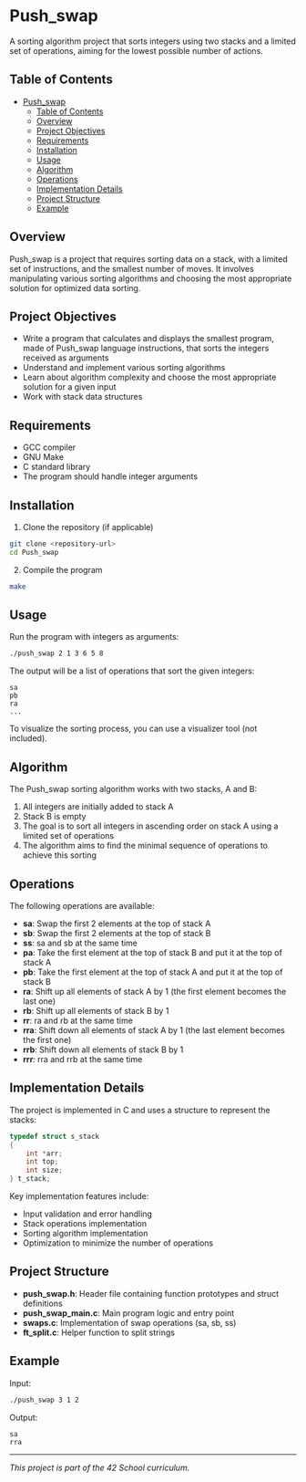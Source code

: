 # Push_swap

A sorting algorithm project that sorts integers using two stacks and a limited set of operations, aiming for the lowest possible number of actions.

## Table of Contents
- [Push\_swap](#push_swap)
  - [Table of Contents](#table-of-contents)
  - [Overview](#overview)
  - [Project Objectives](#project-objectives)
  - [Requirements](#requirements)
  - [Installation](#installation)
  - [Usage](#usage)
  - [Algorithm](#algorithm)
  - [Operations](#operations)
  - [Implementation Details](#implementation-details)
  - [Project Structure](#project-structure)
  - [Example](#example)

## Overview

Push_swap is a project that requires sorting data on a stack, with a limited set of instructions, and the smallest number of moves. It involves manipulating various sorting algorithms and choosing the most appropriate solution for optimized data sorting.

## Project Objectives

- Write a program that calculates and displays the smallest program, made of Push_swap language instructions, that sorts the integers received as arguments
- Understand and implement various sorting algorithms
- Learn about algorithm complexity and choose the most appropriate solution for a given input
- Work with stack data structures

## Requirements

- GCC compiler
- GNU Make
- C standard library
- The program should handle integer arguments

## Installation

1. Clone the repository (if applicable)
```bash
git clone <repository-url>
cd Push_swap
```

2. Compile the program
```bash
make
```

## Usage

Run the program with integers as arguments:

```bash
./push_swap 2 1 3 6 5 8
```

The output will be a list of operations that sort the given integers:
```
sa
pb
ra
...
```

To visualize the sorting process, you can use a visualizer tool (not included).

## Algorithm

The Push_swap sorting algorithm works with two stacks, A and B:
1. All integers are initially added to stack A
2. Stack B is empty
3. The goal is to sort all integers in ascending order on stack A using a limited set of operations
4. The algorithm aims to find the minimal sequence of operations to achieve this sorting

## Operations

The following operations are available:

- **sa**: Swap the first 2 elements at the top of stack A
- **sb**: Swap the first 2 elements at the top of stack B
- **ss**: sa and sb at the same time
- **pa**: Take the first element at the top of stack B and put it at the top of stack A
- **pb**: Take the first element at the top of stack A and put it at the top of stack B
- **ra**: Shift up all elements of stack A by 1 (the first element becomes the last one)
- **rb**: Shift up all elements of stack B by 1
- **rr**: ra and rb at the same time
- **rra**: Shift down all elements of stack A by 1 (the last element becomes the first one)
- **rrb**: Shift down all elements of stack B by 1
- **rrr**: rra and rrb at the same time

## Implementation Details

The project is implemented in C and uses a structure to represent the stacks:

```c
typedef struct s_stack
{
    int *arr;
    int top;
    int size;
} t_stack;
```

Key implementation features include:
- Input validation and error handling
- Stack operations implementation
- Sorting algorithm implementation
- Optimization to minimize the number of operations

## Project Structure

- **push_swap.h**: Header file containing function prototypes and struct definitions
- **push_swap_main.c**: Main program logic and entry point
- **swaps.c**: Implementation of swap operations (sa, sb, ss)
- **ft_split.c**: Helper function to split strings

## Example

Input:
```bash
./push_swap 3 1 2
```

Output:
```
sa
rra
```

---

*This project is part of the 42 School curriculum.*